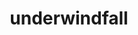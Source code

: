 ---
title: underwindfall
github: https://github.com/underwindfall
mode: dark
transition: 1s
score: 69.6
archetype:
- Code
- Minimalistic
---